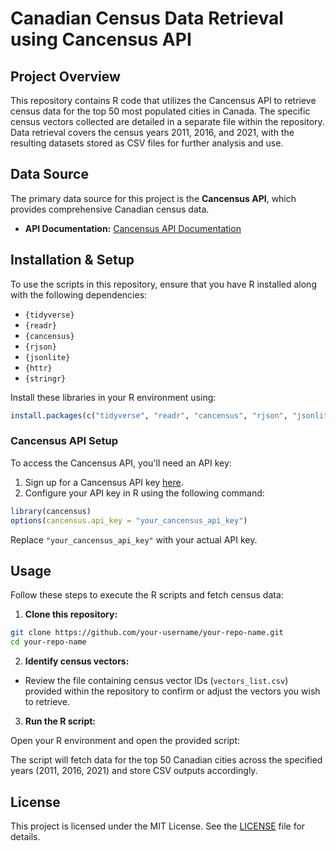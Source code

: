 # Canadian Census Data Retrieval using Cancensus API

## Project Overview

This repository contains R code that utilizes the Cancensus API to retrieve census data for the top 50 most populated cities in Canada. The specific census vectors collected are detailed in a separate file within the repository. Data retrieval covers the census years 2011, 2016, and 2021, with the resulting datasets stored as CSV files for further analysis and use.

## Data Source

The primary data source for this project is the **Cancensus API**, which provides comprehensive Canadian census data.

- **API Documentation:** [Cancensus API Documentation](https://mountainmath.github.io/cancensus/)

## Installation & Setup

To use the scripts in this repository, ensure that you have R installed along with the following dependencies:

- `{tidyverse}`
- `{readr}`
- `{cancensus}`
- `{rjson}`
- `{jsonlite}`
- `{httr}`
- `{stringr}`

Install these libraries in your R environment using:

```R
install.packages(c("tidyverse", "readr", "cancensus", "rjson", "jsonlite", "httr", "stringr"))
```

### Cancensus API Setup

To access the Cancensus API, you'll need an API key:

1. Sign up for a Cancensus API key [here](https://censusmapper.ca/api).
2. Configure your API key in R using the following command:

```R
library(cancensus)
options(cancensus.api_key = "your_cancensus_api_key")
```

Replace `"your_cancensus_api_key"` with your actual API key.

## Usage

Follow these steps to execute the R scripts and fetch census data:

1. **Clone this repository:**

```bash
git clone https://github.com/your-username/your-repo-name.git
cd your-repo-name
```

2. **Identify census vectors:**

- Review the file containing census vector IDs (`vectors_list.csv`) provided within the repository to confirm or adjust the vectors you wish to retrieve.

3. **Run the R script:**

Open your R environment and open the provided script:

The script will fetch data for the top 50 Canadian cities across the specified years (2011, 2016, 2021) and store CSV outputs accordingly.


## License

This project is licensed under the MIT License. See the [LICENSE](LICENSE) file for details.

